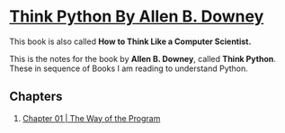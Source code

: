 # [Think Python By Allen B. Downey ](http://shop.oreilly.com/product/0636920025696.do) #

This book is also called **How to Think Like a Computer Scientist.**

This is the notes for the book by **Allen B. Downey**, called **Think Python**. These in sequence of Books I am reading to understand Python.


## Chapters ##

1. [Chapter 01 | The Way of the Program ](Chapter_01/ReadMe.md)
